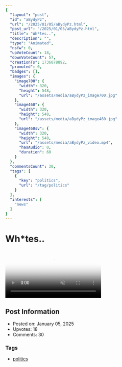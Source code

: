 ```yaml
---
{
  "layout": "post",
  "id": "aBydyPz",
  "url": "/2025/01/05/aBydyPz.html",
  "post_url": "/2025/01/05/aBydyPz.html",
  "title": "Wh*tes..",
  "description": "",
  "type": "Animated",
  "nsfw": 0,
  "upVoteCount": 18,
  "downVoteCount": 57,
  "creationTs": 1736078892,
  "promoted": 0,
  "badges": [],
  "images": {
    "image700": {
      "width": 320,
      "height": 548,
      "url": "/assets/media/aBydyPz_image700.jpg"
    },
    "image460": {
      "width": 320,
      "height": 548,
      "url": "/assets/media/aBydyPz_image460.jpg"
    },
    "image460sv": {
      "width": 320,
      "height": 548,
      "url": "/assets/media/aBydyPz_video.mp4",
      "hasAudio": 0,
      "duration": 60
    }
  },
  "commentsCount": 30,
  "tags": [
    {
      "key": "politics",
      "url": "/tag/politics"
    }
  ],
  "interests": [
    "news"
  ]
}
---
```


# Wh*tes..

<video controls playsinline loop muted poster="/assets/media/aBydyPz_image460.jpg">
  <source src="/assets/media/aBydyPz_video.mp4" type="video/mp4">
  Your browser does not support the video tag.
</video>

## Post Information

- Posted on: January 05, 2025
- Upvotes: 18
- Comments: 30

### Tags

- [politics](/tag/politics)
